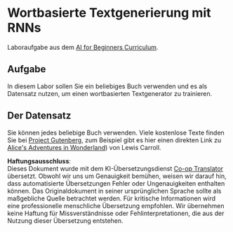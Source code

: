 <!--
CO_OP_TRANSLATOR_METADATA:
{
  "original_hash": "439e12796197a90e7623d4c9c057b9c2",
  "translation_date": "2025-08-24T09:31:22+00:00",
  "source_file": "lessons/5-NLP/17-GenerativeNetworks/lab/README.md",
  "language_code": "de"
}
-->
# Wortbasierte Textgenerierung mit RNNs

Laboraufgabe aus dem [AI for Beginners Curriculum](https://github.com/microsoft/ai-for-beginners).

## Aufgabe

In diesem Labor sollen Sie ein beliebiges Buch verwenden und es als Datensatz nutzen, um einen wortbasierten Textgenerator zu trainieren.

## Der Datensatz

Sie können jedes beliebige Buch verwenden. Viele kostenlose Texte finden Sie bei [Project Gutenberg](https://www.gutenberg.org/), zum Beispiel gibt es hier einen direkten Link zu [Alice's Adventures in Wonderland](https://www.gutenberg.org/files/11/11-0.txt)) von Lewis Carroll.

**Haftungsausschluss**:  
Dieses Dokument wurde mit dem KI-Übersetzungsdienst [Co-op Translator](https://github.com/Azure/co-op-translator) übersetzt. Obwohl wir uns um Genauigkeit bemühen, weisen wir darauf hin, dass automatisierte Übersetzungen Fehler oder Ungenauigkeiten enthalten können. Das Originaldokument in seiner ursprünglichen Sprache sollte als maßgebliche Quelle betrachtet werden. Für kritische Informationen wird eine professionelle menschliche Übersetzung empfohlen. Wir übernehmen keine Haftung für Missverständnisse oder Fehlinterpretationen, die aus der Nutzung dieser Übersetzung entstehen.